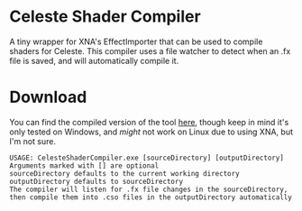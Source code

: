 # Celeste Shader Compiler

A tiny wrapper for XNA's EffectImporter that can be used to compile shaders for Celeste. This compiler uses a file watcher to detect when an .fx file is saved, and will automatically compile it.

# Download
You can find the compiled version of the tool [here](https://github.com/JaThePlayer/CelesteShaderCompiler/releases), though keep in mind it's only tested on Windows, and *might* not work on Linux due to using XNA, but I'm not sure.

```
USAGE: CelesteShaderCompiler.exe [sourceDirectory] [outputDirectory]
Arguments marked with [] are optional
sourceDirectory defaults to the current working directory
outputDirectory defaults to sourceDirectory
The compiler will listen for .fx file changes in the sourceDirectory, then compile them into .cso files in the outputDirectory automatically
```
